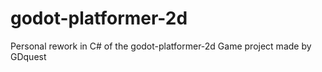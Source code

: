 # godot-platformer-2d
Personal rework in C# of the godot-platformer-2d Game project made by GDquest

